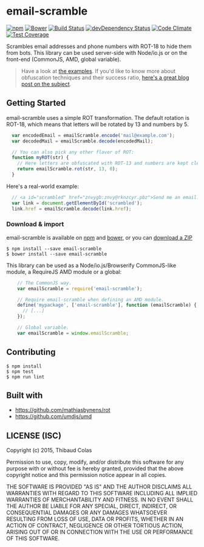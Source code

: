 email-scramble
==============

[![npm](https://img.shields.io/npm/v/email-scramble.svg?style=flat-square)](https://www.npmjs.com/package/email-scramble) [![Bower](https://img.shields.io/bower/v/email-scramble.svg?style=flat-square)](http://bower.io/search/?q=email-scramble) [![Build Status](https://img.shields.io/travis/ThibWeb/email-scramble.svg?style=flat-square)](https://travis-ci.org/ThibWeb/email-scramble) [![devDependency Status](https://img.shields.io/david/dev/ThibWeb/email-scramble.svg?style=flat-square)](https://david-dm.org/ThibWeb/email-scramble#info=devDependencies) [![Code Climate](https://img.shields.io/codeclimate/github/ThibWeb/email-scramble.svg?style=flat-square)](https://codeclimate.com/github/ThibWeb/email-scramble) [![Test Coverage](https://img.shields.io/codeclimate/coverage/github/ThibWeb/email-scramble.svg?style=flat-square)](https://codeclimate.com/github/ThibWeb/email-scramble)

Scrambles email addresses and phone numbers with ROT-18 to hide them from bots. This library can be used server-side with Node/io.js or on the front-end (CommonJS, AMD, global variable).

> Have a look at [the examples](https://rawgit.com/ThibWeb/email-scramble/master/examples/index.html).
> If you'd like to know more about obfuscation techniques and their success ratio, [here's a great blog post on the subject](http://techblog.tilllate.com/2008/07/20/ten-methods-to-obfuscate-e-mail-addresses-compared/).

## Getting Started

email-scramble uses a simple ROT transformation. The default rotation is ROT-18, which means that letters will be rotated by 13 and numbers by 5.

~~~javascript
  var encodedEmail = emailScramble.encode('mail@example.com');
  var decodedMail = emailScramble.decode(encodedMail);

  // You can also pick any other flavor of ROT:
  function myROT(str) {
    // Here letters are obfuscated with ROT-13 and numbers are kept clear.
    return emailScramble.rot(str, 13, 0);
  }
~~~

Here's a real-world example:

~~~javascript
  // <a id="scrambled" href="znvygb:znvy@rknzcyr.pbz">Send me an email!</a>
  var link = document.getElementById('scrambled');
  link.href = emailScramble.decode(link.href);
~~~

### Download & import

email-scramble is available on [npm](https://www.npmjs.com/package/email-scramble) and [bower](http://bower.io/search/?q=email-scramble), or you can [download a ZIP](https://github.com/ThibWeb/email-scramble/releases)

~~~
$ npm install --save email-scramble
$ bower install --save email-scramble
~~~

This library can be used as a Node/io.js/Browserify CommonJS-like module, a RequireJS AMD module or a global:

~~~javascript
    // The CommonJS way.
    var emailScramble = require('email-scramble');

    // Require email-scramble when defining an AMD module.
    define('mypackage', ['email-scramble'], function (emailScramble) {
      // [...]
    });

    // Global variable.
    var emailScramble = window.emailScramble;
~~~

## Contributing

~~~
$ npm install
$ npm test
$ npm run lint
~~~

## Built with

- https://github.com/mathiasbynens/rot
- https://github.com/umdjs/umd

## LICENSE (ISC)

Copyright (c) 2015, Thibaud Colas

Permission to use, copy, modify, and/or distribute this software for any
purpose with or without fee is hereby granted, provided that the above
copyright notice and this permission notice appear in all copies.

THE SOFTWARE IS PROVIDED "AS IS" AND THE AUTHOR DISCLAIMS ALL WARRANTIES
WITH REGARD TO THIS SOFTWARE INCLUDING ALL IMPLIED WARRANTIES OF
MERCHANTABILITY AND FITNESS. IN NO EVENT SHALL THE AUTHOR BE LIABLE FOR
ANY SPECIAL, DIRECT, INDIRECT, OR CONSEQUENTIAL DAMAGES OR ANY DAMAGES
WHATSOEVER RESULTING FROM LOSS OF USE, DATA OR PROFITS, WHETHER IN AN
ACTION OF CONTRACT, NEGLIGENCE OR OTHER TORTIOUS ACTION, ARISING OUT OF
OR IN CONNECTION WITH THE USE OR PERFORMANCE OF THIS SOFTWARE.
